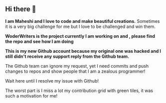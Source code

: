 ## Hi there 👋

**I am Maheshi and I love to code and make beautiful creations.** Sometimes it is a very big challenge for me but I love to be challenged and win them.

**WoderWriters is the project currently I am working on and , please find the repo and see how I am doing**

**This is my new Github account because my original one was hacked and I still didn't receive any support reply from the Github team.**

The Github team can ignore my request, yet I need  commits and push changes to repos and show people that I am a zealous programmer!

Wait here until I resolve my issue with Github!

The worst part is I miss a lot my contribution grid with green tiles, it was such a motivation for me!
